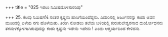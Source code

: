 +++
title = "025 ಇರಲು ನಿಮಿಷದೊಳಸುರರಿಪು"

+++
25. ಕೆಲವು ನಿಮಿಷಗ¼ ನಂತರ ಕೃಷ್ಣನು ಹಾಸಿಗೆಯಿಂದೆದ್ದನು. ಎದುರಿನಲ್ಲಿ ಅರ್ಜುನನನ್ನು ಕಂಡು ಅವನ ಮುಖದಲ್ಲಿ ಎಳೆಯ ನಗು ಹೊಳೆಯಿತು. ತಿರುಗಿ ನೋಡಲು ತಲೆಯ ಬಳಿಯಲ್ಲಿ ಕುರುಕುಲೇಶ್ವರನಾದ ದುರ್ಯೋಧನನು ತಳಮಳಕ್ಕೊಳಗಾಗಿರುವುದನ್ನು ಕಂಡು ಕೃಷ್ಣನು ಇದೇನು ಇದೇನು ! ಎಂದು ಆಶ್ಚರ್ಯದಿಂದ ಕೇಳಿದನು.
